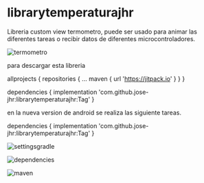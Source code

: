 # librarytemperaturajhr
Libreria custom view termometro, puede ser usado para animar las diferentes tareas o recibir datos de diferentes microcontroladores.


![termometro](https://user-images.githubusercontent.com/66834393/173481984-32a6618f-ed14-4f5d-b9e8-1dcfc92d07a8.png)

para descargar esta libreria 

allprojects {
		repositories {
			...
			maven { url 'https://jitpack.io' }
		}
	}
  
  dependencies {
	        implementation 'com.github.jose-jhr:librarytemperaturajhr:Tag'
	}
  
  en la nueva version de android se realiza las siguiente tareas.
  
  dependencies {
	        implementation 'com.github.jose-jhr:librarytemperaturajhr:Tag'
	}
  
  
  
  
  ![settingsgradle](https://user-images.githubusercontent.com/66834393/173482298-037dbbed-f8d1-4421-bdf0-9e38a53854fc.png)
  
![dependencies](https://user-images.githubusercontent.com/66834393/173483467-0baec9b0-81d4-451b-9b11-ce46308ad48a.png)


![maven](https://user-images.githubusercontent.com/66834393/173482552-49f0c974-c4d7-4502-b308-37609e9afe36.png)

